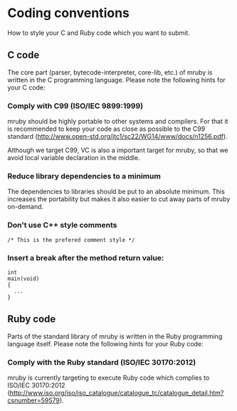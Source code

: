 # Coding conventions

How to style your C and Ruby code which you want to submit.

## C code

The core part (parser, bytecode-interpreter, core-lib, etc.) of mruby is
written in the C programming language. Please note the following hints for your
C code:

### Comply with C99 (ISO/IEC 9899:1999)

mruby should be highly portable to other systems and compilers. For that it is
recommended to keep your code as close as possible to the C99 standard
(http://www.open-std.org/jtc1/sc22/WG14/www/docs/n1256.pdf).

Although we target C99, VC is also a important target for mruby, so that we
avoid local variable declaration in the middle.

### Reduce library dependencies to a minimum

The dependencies to libraries should be put to an absolute minimum. This
increases the portability but makes it also easier to cut away parts of mruby
on-demand.

### Don't use C++ style comments

    /* This is the prefered comment style */

### Insert a break after the method return value:

    int
    main(void)
    {
      ...
    }

## Ruby code

Parts of the standard library of mruby is written in the Ruby programming
language itself. Please note the following hints for your Ruby code:

### Comply with the Ruby standard (ISO/IEC 30170:2012)

mruby is currently targeting to execute Ruby code which complies to ISO/IEC
30170:2012
(http://www.iso.org/iso/iso_catalogue/catalogue_tc/catalogue_detail.htm?csnumber=59579).
